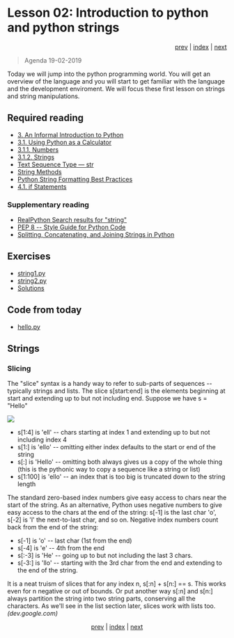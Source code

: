 # Lesson 02: Introduction to python and python strings
<div align="right">
<a href="../../../Lesson-01-Introduction-to-the-Python-elective/blob/master/README.md">prev</a> | 
<a href="https://python-elective-1-spring-2019.github.io/">index</a> | 
<a href="../../../Lesson_03_Python_Types_simple_types_Lists_Tuples_and_Sorting_Functions/blob/master/README.md">next</a>
</div>

> Agenda 19-02-2019

Today we will jump into the python programming world. You will get an overview of the language and you will start to get familiar with the language and the development enviroment. We will focus these first lesson on strings and string manipulations.
## Required reading
* [3. An Informal Introduction to Python](https://docs.python.org/3.7/tutorial/introduction.html#an-informal-introduction-to-python)
* [3.1. Using Python as a Calculator](https://docs.python.org/3.7/tutorial/introduction.html#using-python-as-a-calculator)
* [3.1.1. Numbers](https://docs.python.org/3.7/tutorial/introduction.html#numbers)
* [3.1.2. Strings](https://docs.python.org/3.7/tutorial/introduction.html#strings)
* [Text Sequence Type — str](https://docs.python.org/3.7/library/stdtypes.html#text-sequence-type-str)
* [String Methods](https://docs.python.org/3.7/library/stdtypes.html#string-methods)
* [Python String Formatting Best Practices](https://realpython.com/python-string-formatting/)
* [4.1. if Statements](https://docs.python.org/3/tutorial/controlflow.html#if-statements)


### Supplementary reading
* [RealPython Search results for "string"](https://realpython.com/search?q=string)
* [PEP 8 -- Style Guide for Python Code](https://www.python.org/dev/peps/pep-0008/)
* [Splitting, Concatenating, and Joining Strings in Python](https://realpython.com/python-string-split-concatenate-join/)


## Exercises

* [string1.py](exercises/string1.py)
* [string2.py](exercises/string2.py)
* [Solutions](exercises/solution/)
<!--
* [letter_change.py](exercises/letter_change.py)
* [Python Strings and Character Data Quiz](https://realpython.com/quizzes/python-strings/)
* [Python Strings and Character Data Quiz](https://realpython.com/quizzes/python-strings/)
-->

## Code from today
* [hello.py](code_from_today/hello.py)



## Strings

### Slicing
The "slice" syntax is a handy way to refer to sub-parts of sequences -- typically strings and lists. The slice s[start:end] is the elements beginning at start and extending up to but not including end. Suppose we have s = "Hello"

![](other_materials/hello.png)

* s[1:4] is 'ell' -- chars starting at index 1 and extending up to but not including index 4
* s[1:] is 'ello' -- omitting either index defaults to the start or end of the string
* s[:] is 'Hello' -- omitting both always gives us a copy of the whole thing (this is the pythonic way to copy a sequence like a string or list)
* s[1:100] is 'ello' -- an index that is too big is truncated down to the string length

The standard zero-based index numbers give easy access to chars near the start of the string. As an alternative, Python uses negative numbers to give easy access to the chars at the end of the string: s[-1] is the last char 'o', s[-2] is 'l' the next-to-last char, and so on. Negative index numbers count back from the end of the string:

* s[-1] is 'o' -- last char (1st from the end)
* s[-4] is 'e' -- 4th from the end
* s[:-3] is 'He' -- going up to but not including the last 3 chars.
* s[-3:] is 'llo' -- starting with the 3rd char from the end and extending to the end of the string.

It is a neat truism of slices that for any index n, s[:n] + s[n:] == s. This works even for n negative or out of bounds. Or put another way s[:n] and s[n:] always partition the string into two string parts, conserving all the characters. As we'll see in the list section later, slices work with lists too. _(dev.google.com)_




<div align="center">
<a href="../../../Lesson-01-Introduction-to-the-Python-elective/blob/master/README.md">prev</a> | 
<a href="https://python-elective-1-spring-2019.github.io/">index</a> | 
<a href="../../../Lesson_03_Python_Types_simple_types_Lists_Tuples_and_Sorting_Functions/blob/master/README.md">next</a>
</div>
